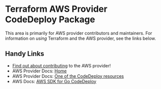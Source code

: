 # Terraform AWS Provider CodeDeploy Package

This area is primarily for AWS provider contributors and maintainers. For information on _using_ Terraform and the AWS provider, see the links below.


## Handy Links

* [Find out about contributing](../../../docs/contributing) to the AWS provider!
* AWS Provider Docs: [Home](https://registry.terraform.io/providers/hashicorp/aws/latest/docs)
* AWS Provider Docs: [One of the CodeDeploy resources](https://registry.terraform.io/providers/hashicorp/aws/latest/docs/resources/codedeploy_app)
* AWS Docs: [AWS SDK for Go CodeDeploy](https://docs.aws.amazon.com/sdk-for-go/api/service/codedeploy/)
